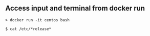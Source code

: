## Access input and terminal from docker run

```
> docker run -it centos bash

$ cat /etc/*release*
```
